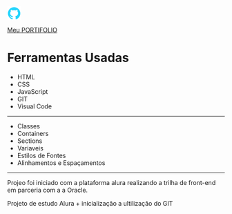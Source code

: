 <img src="src/img/Logo-github.png"  align="center">

[Meu PORTIFOLIO](https://hiltonesjr.github.io/projeto-portifolio/) <br>


<h1> Ferramentas Usadas </h1>
<ul>

<li>HTML</li>
<li>CSS</li>
<li>JavaScript</li>
<li>GIT</li>
<li>Visual Code</li>
</ul>
<HR>
<ul>

<li>Classes</li>
<li>Containers</li>
<li>Sections</li>
<li>Variaveis</li>
<li>Estilos de Fontes</li>
<li>Alinhamentos e Espaçamentos</li>
</ul>
<HR>

Projeo foi iniciado com a plataforma alura realizando a trilha de front-end em parceria com a a Oracle.

Projeto de estudo Alura + inicialização a ultilização do GIT
